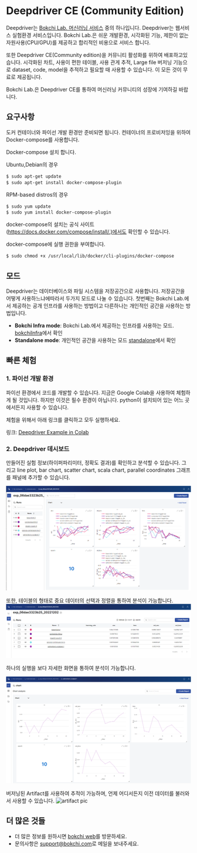 # Deepdriver CE (Community Edition)
Deepdriver는 [Bokchi Lab. 머신러닝 서비스](https://bokchi.com) 중의 하나입니다. Deepdriver는 웹서비스 실험환경 서비스입니다. Bokchi Lab.은 쉬운 개발환경, 시각화된 기능, 제한이 없는 자원사용(CPU/GPU)를 제공하고 합리적인 비용으로 서비스 합니다. 

또한 Deepdriver CE(Community edition)을 커뮤니티 활성화를 위하여 배포하고있습니다. 시각화된 차트, 사용이 편한 테이블, 사용 관게 추적, Large file 버저닝 기능으로 dataset, code, model을 추적하고 필요할 때 사용할 수 있습니다. 이 모든 것이 무료로 제공됩니다.

Bokchi Lab.은 Deepdriver CE를 통하여 머신러닝 커뮤니티의 성장에 기여하길 바랍니다.   



## 요구사항

도커 컨테이너와 파이선 개발 환경만 준비되면 됩니다. 컨테이너의 프로비저잉을 위하여 Docker-compose를 사용합니다. 

Docker-compose 설치 합니다. 

Ubuntu,Debian의 경우

```bash 
$ sudo apt-get update
$ sudo apt-get install docker-compose-plugin

```

RPM-based distros의 경우

```bash
$ sudo yum update
$ sudo yum install docker-compose-plugin

```

docker-compose의 설치는 공식 사이트(https://docs.docker.com/compose/install/.)에서도 확인할 수 있습니다. 

docker-compose에 실행 권한을 부여합니다. 

```bash
$ sudo chmod +x /usr/local/lib/docker/cli-plugins/docker-compose

```





## 모드

Deepdriver는 데이터베이스와 파일 시스템을 저장공간으로 사용합니다. 저장공간을 어떻게 사용하느냐에따라서 두가지 모드로 나눌 수 있습니다. 첫번째는 Bokchi Lab.에서 제공하는 공개 인프라를 사용하는 방법이고 다른하나는 개인적인 공간을 사용하는 방법입니다. 

- **Bokchi Infra mode**: Bokchi Lab.에서 제공하는 인프라를 사용하는 모드. [bokchiInfra](./bokchiInfra)에서 확인
- **Standalone mode**: 개인적인 공간을 사용하는 모드 [standalone](./standalone)에서 확인





## 빠른 체험

### 1. 파이선 개발 환경

파이선 환경에서 코드를 개발할 수 있습니다. 지금은 Google Colab을 사용하여 체험하게 될 것입니다. 하지만 이것은 필수 환경이 아닙니다. python이 설치되어 있는 어느 곳에서든지 사용할 수 있습니다. 

체험을 위해서 아래 링크를 클릭하고 모두 실행하세요. 

링크: [Deepdriver Example in Colab](https://colab.research.google.com/github/molabokchi/bokchi_open_lab/blob/main/deepdriver.ipynb)



### 2. Deepdriver 데시보드 

만들어진 실험 정보(하이퍼파리미터, 정확도 결과)를 확인하고 분석할 수 있습니다. 그리고 line plot, bar chart, scatter chart, scala chart, parallel coordinates 그래프를 패널에 추가할 수 있습니다. 

![exp_chart pic](https://github.com/molabokchi/deepdriver_ce/blob/3b6e9346f1b1bab8ddc07ebe839b8d1c6b28e306/etc/pic/exper_charts1.png)

또한, 테이블의 형태로 중요 데이터의 선택과 정렬을 통하여 분석이 가능합니다.
![exp_table pic](https://github.com/molabokchi/deepdriver_ce/blob/3b6e9346f1b1bab8ddc07ebe839b8d1c6b28e306/etc/pic/exper_table.png)

하나의 실행을 보다 자세한 화면을 통하여 분석이 가능합니다. 

![run_chart pic](https://github.com/molabokchi/deepdriver_ce/blob/3b6e9346f1b1bab8ddc07ebe839b8d1c6b28e306/etc/pic/run_charts1.png)

버저닝된 Artifact를 사용하여 추적이 가능하며, 언제 어디서든지 이전 데이터를 불러와서 사용할 수 있습니다. 
 ![artifact pic](arti_overview.png)





## 더 많은 것들

- 더 많은 정보를 원하시면 [bokchi web](https://bokchi.com)를 방문하세요.
- 문의사항은 <support@bokchi.com>로 메일을 보내주세요. 



